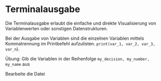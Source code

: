 # Terminalausgabe

Die Terminalausgabe erlaubt die einfache und direkte Visualisierung von Variablenwerten oder sonstigen
Datenstrukturen. 

Bei der Ausgabe von Variablen sind die einzelnen Variablen mittels Kommatrennung im Printbefehl aufzulisten.
`print(var_1, var_2, var_3, var_n`).

Übung: Gib die Variablen in der Reihenfolge `my_decision, my_number, my_name` aus

<div class='hint'>
Bearbeite die Datei
</div>

